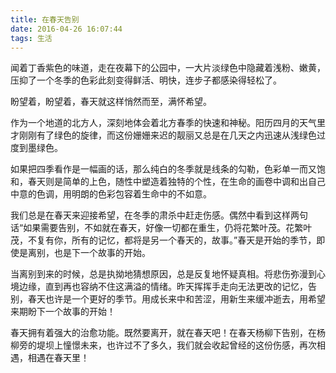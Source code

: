 ```yaml
---
title: 在春天告别
date: 2016-04-26 16:07:44
tags: 生活
---
```


闻着丁香紫色的味道，走在夜幕下的公园中，一大片淡绿色中隐藏着浅粉、嫩黄，压抑了一个冬季的色彩此刻变得鲜活、明快，连步子都感染得轻松了。

<!-- more -->

盼望着，盼望着，春天就这样悄然而至，满怀希望。

作为一个地道的北方人，深刻地体会着北方春季的快速和神秘。阳历四月的天气里才刚刚有了绿色的旋律，而这份姗姗来迟的靓丽又总是在几天之内迅速从浅绿色过度到墨绿色。

如果把四季看作是一幅画的话，那么纯白的冬季就是线条的勾勒，色彩单一而又饱和，春天则是简单的上色，随性中塑造着独特的个性，在生命的画卷中调和出自己中意的色调，用明朗的色彩包容着生命中的不如意。

我们总是在春天来迎接希望，在冬季的肃杀中赶走伤感。偶然中看到这样两句话“如果需要告别，不如就在春天，好像一切都在重生，仍将花繁叶茂。花繁叶茂，不复有你，所有的记忆，都将是另一个春天的，故事。”春天是开始的季节，即使是离别，也是下一个故事的开始。

当离别到来的时候，总是执拗地猜想原因，总是反复地怀疑真相。将悲伤弥漫到心境边缘，直到再也容纳不住这满溢的情绪。昨天挥挥手走向无法更改的记忆，告别，春天也许是一个更好的季节。用成长来中和苦涩，用新生来缓冲逝去，用希望来期盼下一个故事的开始！

春天拥有着强大的治愈功能。既然要离开，就在春天吧！在春天杨柳下告别，在杨柳旁的堤坝上憧憬未来，也许过不了多久，我们就会收起曾经的这份伤感，再次相遇，相遇在春天里！
